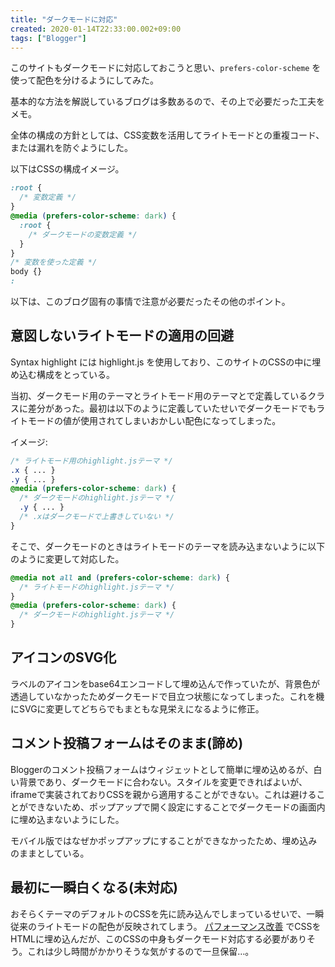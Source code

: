```yaml
---
title: "ダークモードに対応"
created: 2020-01-14T22:33:00.002+09:00
tags: ["Blogger"]
---
```

このサイトもダークモードに対応しておこうと思い、`prefers-color-scheme` を使って配色を分けるようにしてみた。

基本的な方法を解説しているブログは多数あるので、その上で必要だった工夫をメモ。

全体の構成の方針としては、CSS変数を活用してライトモードとの重複コード、または漏れを防ぐようにした。

以下はCSSの構成イメージ。
<!--more-->

```css
:root {
  /* 変数定義 */
}
@media (prefers-color-scheme: dark) {
  :root {
    /* ダークモードの変数定義 */
  }
}
/* 変数を使った定義 */
body {}
:
```

以下は、このブログ固有の事情で注意が必要だったその他のポイント。

## 意図しないライトモードの適用の回避

Syntax highlight には highlight.js を使用しており、このサイトのCSSの中に埋め込む構成をとっている。

当初、ダークモード用のテーマとライトモード用のテーマとで定義しているクラスに差分があった。最初は以下のように定義していたせいでダークモードでもライトモードの値が使用されてしまいおかしい配色になってしまった。

イメージ:

```css
/* ライトモード用のhighlight.jsテーマ */
.x { ... }
.y { ... }
@media (prefers-color-scheme: dark) {
  /* ダークモードのhighlight.jsテーマ */
  .y { ... }
  /* .xはダークモードで上書きしていない */
}
```

そこで、ダークモードのときはライトモードのテーマを読み込まないように以下のように変更して対応した。

```css
@media not all and (prefers-color-scheme: dark) {
  /* ライトモードのhighlight.jsテーマ */
}
@media (prefers-color-scheme: dark) {
  /* ダークモードのhighlight.jsテーマ */
}
```

## アイコンのSVG化

ラベルのアイコンをbase64エンコードして埋め込んで作っていたが、背景色が透過していなかったためダークモードで目立つ状態になってしまった。これを機にSVGに変更してどちらでもまともな見栄えになるように修正。

## コメント投稿フォームはそのまま(諦め)

Bloggerのコメント投稿フォームはウィジェットとして簡単に埋め込めるが、白い背景であり、ダークモードに合わない。スタイルを変更できればよいが、iframeで実装されておりCSSを親から適用することができない。これは避けることができないため、ポップアップで開く設定にすることでダークモードの画面内に埋め込まないようにした。

モバイル版ではなぜかポップアップにすることができなかったため、埋め込みのままとしている。

## 最初に一瞬白くなる(未対応)

おそらくテーマのデフォルトのCSSを先に読み込んでしまっているせいで、一瞬従来のライトモードの配色が反映されてしまう。 [パフォーマンス改善](https://ksoichiro.blogspot.com/2020/01/blogger-accessibility-performance.html) でCSSをHTMLに埋め込んだが、このCSSの中身もダークモード対応する必要がありそう。これは少し時間がかかりそうな気がするので一旦保留…。
